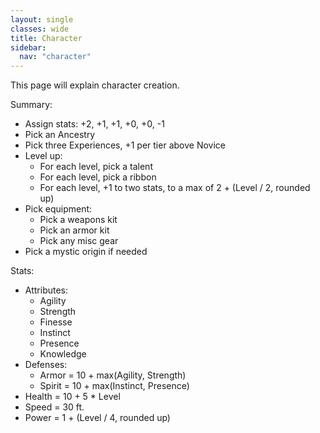 ```yaml
---
layout: single
classes: wide
title: Character
sidebar:
  nav: "character"
---
```


This page will explain character creation.

Summary:
* Assign stats: +2, +1, +1, +0, +0, -1
* Pick an Ancestry
* Pick three Experiences, +1 per tier above Novice
* Level up:
  * For each level, pick a talent
  * For each level, pick a ribbon
  * For each level, +1 to two stats, to a max of 2 + (Level / 2, rounded up)
* Pick equipment:
  * Pick a weapons kit
  * Pick an armor kit
  * Pick any misc gear
* Pick a mystic origin if needed

Stats:
* Attributes:
  * Agility
  * Strength
  * Finesse
  * Instinct
  * Presence
  * Knowledge
* Defenses:
  * Armor = 10 + max(Agility, Strength)
  * Spirit = 10 + max(Instinct, Presence)
* Health = 10 + 5 * Level
* Speed = 30 ft.
* Power = 1 + (Level / 4, rounded up)
